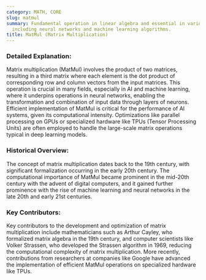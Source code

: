 ```yaml
---
category: MATH, CORE
slug: matmul
summary: Fundamental operation in linear algebra and essential in various applications,
  including neural networks and machine learning algorithms.
title: MatMul (Matrix Multiplication)
---
```


### Detailed Explanation:

Matrix multiplication (MatMul) involves the product of two matrices, resulting in a third matrix where each element is the dot product of corresponding row and column vectors from the input matrices. This operation is crucial in many fields, especially in AI and machine learning, where it underpins operations in neural networks, enabling the transformation and combination of input data through layers of neurons. Efficient implementation of MatMul is critical for the performance of AI systems, given its computational intensity. Optimizations like parallel processing on GPUs or specialized hardware like TPUs (Tensor Processing Units) are often employed to handle the large-scale matrix operations typical in deep learning models.

### Historical Overview:

The concept of matrix multiplication dates back to the 19th century, with significant formalization occurring in the early 20th century. The computational importance of MatMul became prominent in the mid-20th century with the advent of digital computers, and it gained further prominence with the rise of machine learning and neural networks in the late 20th and early 21st centuries.

### Key Contributors:

Key contributors to the development and optimization of matrix multiplication include mathematicians such as Arthur Cayley, who formalized matrix algebra in the 19th century, and computer scientists like Volker Strassen, who developed the Strassen algorithm in 1969, reducing the computational complexity of matrix multiplication. More recently, contributions from researchers at companies like Google have advanced the implementation of efficient MatMul operations on specialized hardware like TPUs.